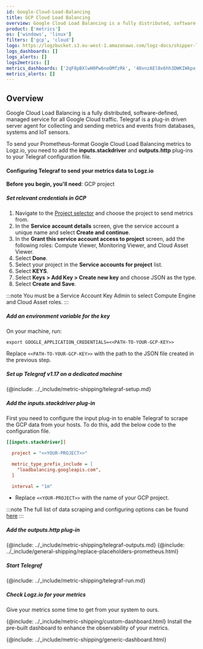 ```yaml
---
id: Google-Cloud-Load-Balancing
title: GCP Cloud Load Balancing
overview: Google Cloud Load Balancing is a fully distributed, software-defined, managed service for all Google Cloud traffic. Telegraf is a plug-in driven server agent for collecting and sending metrics and events from databases, systems and IoT sensors.
product: ['metrics']
os: ['windows', 'linux']
filters: ['gcp', 'cloud']
logo: https://logzbucket.s3.eu-west-1.amazonaws.com/logz-docs/shipper-logos/gcplb.png
logs_dashboards: []
logs_alerts: []
logs2metrics: []
metrics_dashboards: ['2qF8pBXlwH0Pw6noOMfzRk', '48vnzAEl0x6hh3DWKIWkpx', '7s5HblMf4IVimoRSwnCRJ6']
metrics_alerts: []
---
```



## Overview

Google Cloud Load Balancing is a fully distributed, software-defined, managed service for all Google Cloud traffic. Telegraf is a plug-in driven server agent for collecting and sending metrics and events from databases, systems and IoT sensors.

To send your Prometheus-format Google Cloud Load Balancing metrics to Logz.io, you need to add the **inputs.stackdriver** and **outputs.http** plug-ins to your Telegraf configuration file.


<!-- logzio-inject:install:grafana:dashboards ids=["2qF8pBXlwH0Pw6noOMfzRk", "48vnzAEl0x6hh3DWKIWkpx", "7s5HblMf4IVimoRSwnCRJ6"] -->

#### Configuring Telegraf to send your metrics data to Logz.io

**Before you begin, you'll need**:
 GCP project



##### Set relevant credentials in GCP

1. Navigate to the [Project selector](https://console.cloud.google.com/projectselector/iam-admin/serviceaccounts/create) and choose the project to send metrics from.
2. In the **Service account details** screen, give the service account a unique name and select **Create and continue**.
3. In the **Grant this service account access to project** screen, add the following roles: Compute Viewer, Monitoring Viewer, and Cloud Asset Viewer.
4. Select **Done**.
5. Select your project in the **Service accounts for project** list.
6. Select **KEYS**.
7. Select **Keys > Add Key > Create new key** and choose JSON as the type.
8. Select **Create and Save**.

:::note
You must be a Service Account Key Admin to select Compute Engine and Cloud Asset roles.
:::


##### Add an environment variable for the key

On your machine, run:

```shell
export GOOGLE_APPLICATION_CREDENTIALS=<<PATH-TO-YOUR-GCP-KEY>>
```

Replace `<<PATH-TO-YOUR-GCP-KEY>>` with the path to the JSON file created in the previous step.


##### Set up Telegraf v1.17 on a dedicated machine

{@include: ../_include/metric-shipping/telegraf-setup.md}

##### Add the inputs.stackdriver plug-in

First you need to configure the input plug-in to enable Telegraf to scrape the GCP data from your hosts. To do this, add the below code to the configuration file.

``` ini
[[inputs.stackdriver]]

  project = "<<YOUR-PROJECT>>"

  metric_type_prefix_include = [
    "loadbalancing.googleapis.com",
  ]

  interval = "1m"
```

* Replace `<<YOUR-PROJECT>>` with the name of your GCP project.

:::note
The full list of data scraping and configuring options can be found [here](https://github.com/influxdata/telegraf/blob/release-1.18/plugins/inputs/stackdriver/README.md)
:::


##### Add the outputs.http plug-in

{@include: ../_include/metric-shipping/telegraf-outputs.md}
{@include: ../_include/general-shipping/replace-placeholders-prometheus.html}

##### Start Telegraf

{@include: ../_include/metric-shipping/telegraf-run.md}

##### Check Logz.io for your metrics

Give your metrics some time to get from your system to ours.


{@include: ../_include/metric-shipping/custom-dashboard.html} Install the pre-built dashboard to enhance the observability of your metrics.

<!-- logzio-inject:install:grafana:dashboards ids=["2qF8pBXlwH0Pw6noOMfzRk", "48vnzAEl0x6hh3DWKIWkpx", "7s5HblMf4IVimoRSwnCRJ6"] -->

{@include: ../_include/metric-shipping/generic-dashboard.html}



